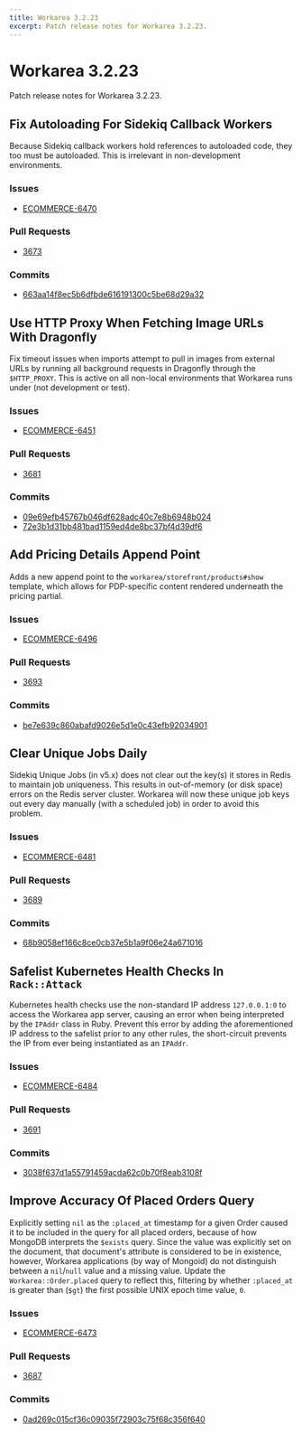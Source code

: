 ```yaml
---
title: Workarea 3.2.23
excerpt: Patch release notes for Workarea 3.2.23.
---
```


# Workarea 3.2.23

Patch release notes for Workarea 3.2.23.

## Fix Autoloading For Sidekiq Callback Workers

Because Sidekiq callback workers hold references to autoloaded code,
they too must be autoloaded. This is irrelevant in non-development
environments.

### Issues

- [ECOMMERCE-6470](https://jira.tools.weblinc.com/browse/ECOMMERCE-6470)

### Pull Requests

- [3673](https://stash.tools.weblinc.com/projects/WL/repos/workarea/pull-requests/3673/overview)

### Commits

- [663aa14f8ec5b6dfbde616191300c5be68d29a32](https://stash.tools.weblinc.com/projects/WL/repos/workarea/commits/663aa14f8ec5b6dfbde616191300c5be68d29a32)

## Use HTTP Proxy When Fetching Image URLs With Dragonfly

Fix timeout issues when imports attempt to pull in images from external
URLs by running all background requests in Dragonfly through the
`$HTTP_PROXY`. This is active on all non-local environments that
Workarea runs under (not development or test).

### Issues

- [ECOMMERCE-6451](https://jira.tools.weblinc.com/browse/ECOMMERCE-6451)

### Pull Requests

- [3681](https://stash.tools.weblinc.com/projects/WL/repos/workarea/pull-requests/3681/overview)

### Commits

- [09e69efb45767b046df628adc40c7e8b6948b024](https://stash.tools.weblinc.com/projects/WL/repos/workarea/commits/09e69efb45767b046df628adc40c7e8b6948b024)
- [72e3b1d31bb481bad1159ed4de8bc37bf4d39df6](https://stash.tools.weblinc.com/projects/WL/repos/workarea/commits/72e3b1d31bb481bad1159ed4de8bc37bf4d39df6)

## Add Pricing Details Append Point

Adds a new append point to the `workarea/storefront/products#show`
template, which allows for PDP-specific content rendered underneath the
pricing partial.

### Issues

- [ECOMMERCE-6496](https://jira.tools.weblinc.com/browse/ECOMMERCE-6496)

### Pull Requests

- [3693](https://stash.tools.weblinc.com/projects/WL/repos/workarea/pull-requests/3693/overview)

### Commits

- [be7e639c860abafd9026e5d1e0c43efb92034901](https://stash.tools.weblinc.com/projects/WL/repos/workarea/commits/be7e639c860abafd9026e5d1e0c43efb92034901)

## Clear Unique Jobs Daily

Sidekiq Unique Jobs (in v5.x) does not clear out the key(s) it stores in
Redis to maintain job uniqueness. This results in out-of-memory (or disk
space) errors on the Redis server cluster. Workarea will now these unique
job keys out every day manually (with a scheduled job) in order to avoid
this problem.

### Issues

- [ECOMMERCE-6481](https://jira.tools.weblinc.com/browse/ECOMMERCE-6481)

### Pull Requests

- [3689](https://stash.tools.weblinc.com/projects/WL/repos/workarea/pull-requests/3689/overview)

### Commits

- [68b9058ef166c8ce0cb37e5b1a9f06e24a671016](https://stash.tools.weblinc.com/projects/WL/repos/workarea/commits/68b9058ef166c8ce0cb37e5b1a9f06e24a671016)

## Safelist Kubernetes Health Checks In `Rack::Attack`

Kubernetes health checks use the non-standard IP address `127.0.0.1:0`
to access the Workarea app server, causing an error when being
interpreted by the `IPAddr` class in Ruby. Prevent this error by
adding the aforementioned IP address to the safelist prior to any other
rules, the short-circuit prevents the IP from ever being instantiated as
an `IPAddr`.

### Issues

- [ECOMMERCE-6484](https://jira.tools.weblinc.com/browse/ECOMMERCE-6484)

### Pull Requests

- [3691](https://stash.tools.weblinc.com/projects/WL/repos/workarea/pull-requests/3691/overview)

### Commits

- [3038f637d1a55791459acda62c0b70f8eab3108f](https://stash.tools.weblinc.com/projects/WL/repos/workarea/commits/3038f637d1a55791459acda62c0b70f8eab3108f)

## Improve Accuracy Of Placed Orders Query

Explicitly setting `nil` as the `:placed_at` timestamp for a given Order
caused it to be included in the query for all placed orders, because of
how MongoDB interprets the `$exists` query. Since the value was
explicitly set on the document, that document's attribute is considered to be
in existence, however, Workarea applications (by way of Mongoid) do not distinguish
between a `nil`/`null` value and a missing value. Update the
`Workarea::Order.placed` query to reflect this, filtering by whether
`:placed_at` is greater than (`$gt`) the first possible UNIX epoch time
value, `0`.

### Issues

- [ECOMMERCE-6473](https://jira.tools.weblinc.com/browse/ECOMMERCE-6473)

### Pull Requests

- [3687](https://stash.tools.weblinc.com/projects/WL/repos/workarea/pull-requests/3687/overview)

### Commits

- [0ad269c015cf36c09035f72903c75f68c356f640](https://stash.tools.weblinc.com/projects/WL/repos/workarea/commits/0ad269c015cf36c09035f72903c75f68c356f640)


